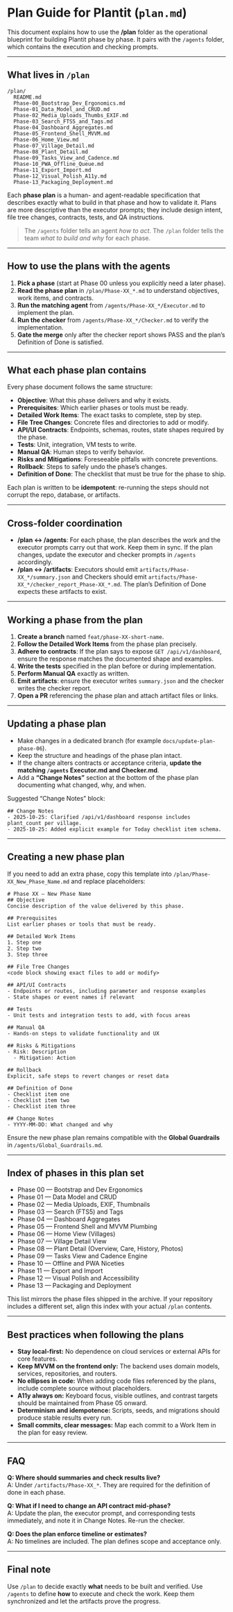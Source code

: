 # Plan Guide for Plantit (`plan.md`)

This document explains how to use the **/plan** folder as the operational blueprint for building Plantit phase by phase. It pairs with the `/agents` folder, which contains the execution and checking prompts.

---

## What lives in `/plan`

```
/plan/
  README.md
  Phase-00_Bootstrap_Dev_Ergonomics.md
  Phase-01_Data_Model_and_CRUD.md
  Phase-02_Media_Uploads_Thumbs_EXIF.md
  Phase-03_Search_FTS5_and_Tags.md
  Phase-04_Dashboard_Aggregates.md
  Phase-05_Frontend_Shell_MVVM.md
  Phase-06_Home_View.md
  Phase-07_Village_Detail.md
  Phase-08_Plant_Detail.md
  Phase-09_Tasks_View_and_Cadence.md
  Phase-10_PWA_Offline_Queue.md
  Phase-11_Export_Import.md
  Phase-12_Visual_Polish_A11y.md
  Phase-13_Packaging_Deployment.md
```

Each **phase plan** is a human- and agent-readable specification that describes exactly what to build in that phase and how to validate it. Plans are more descriptive than the executor prompts; they include design intent, file tree changes, contracts, tests, and QA instructions.

> The `/agents` folder tells an agent *how to act*. The `/plan` folder tells the team *what to build and why* for each phase.

---

## How to use the plans with the agents

1. **Pick a phase** (start at Phase 00 unless you explicitly need a later phase).  
2. **Read the phase plan** in `/plan/Phase-XX_*.md` to understand objectives, work items, and contracts.  
3. **Run the matching agent** from `/agents/Phase-XX_*/Executor.md` to implement the plan.  
4. **Run the checker** from `/agents/Phase-XX_*/Checker.md` to verify the implementation.  
5. **Gate the merge** only after the checker report shows PASS and the plan’s Definition of Done is satisfied.

---

## What each phase plan contains

Every phase document follows the same structure:

- **Objective**: What this phase delivers and why it exists.  
- **Prerequisites**: Which earlier phases or tools must be ready.  
- **Detailed Work Items**: The exact tasks to complete, step by step.  
- **File Tree Changes**: Concrete files and directories to add or modify.  
- **API/UI Contracts**: Endpoints, schemas, routes, state shapes required by the phase.  
- **Tests**: Unit, integration, VM tests to write.  
- **Manual QA**: Human steps to verify behavior.  
- **Risks and Mitigations**: Foreseeable pitfalls with concrete preventions.  
- **Rollback**: Steps to safely undo the phase’s changes.  
- **Definition of Done**: The checklist that must be true for the phase to ship.

Each plan is written to be **idempotent**: re-running the steps should not corrupt the repo, database, or artifacts.

---

## Cross-folder coordination

- **/plan ↔ /agents**: For each phase, the plan describes the work and the executor prompts carry out that work. Keep them in sync. If the plan changes, update the executor and checker prompts in `/agents` accordingly.  
- **/plan ↔ /artifacts**: Executors should emit `artifacts/Phase-XX_*/summary.json` and Checkers should emit `artifacts/Phase-XX_*/checker_report_Phase-XX_*.md`. The plan’s Definition of Done expects these artifacts to exist.

---

## Working a phase from the plan

1. **Create a branch** named `feat/phase-XX-short-name`.  
2. **Follow the Detailed Work Items** from the phase plan precisely.  
3. **Adhere to contracts**: If the plan says to expose `GET /api/v1/dashboard`, ensure the response matches the documented shape and examples.  
4. **Write the tests** specified in the plan before or during implementation.  
5. **Perform Manual QA** exactly as written.  
6. **Emit artifacts**: ensure the executor writes `summary.json` and the checker writes the checker report.  
7. **Open a PR** referencing the phase plan and attach artifact files or links.

---

## Updating a phase plan

- Make changes in a dedicated branch (for example `docs/update-plan-phase-06`).  
- Keep the structure and headings of the phase plan intact.  
- If the change alters contracts or acceptance criteria, **update the matching `/agents` Executor.md and Checker.md**.  
- Add a **“Change Notes”** section at the bottom of the phase plan documenting what changed, why, and when.

Suggested “Change Notes” block:

```
## Change Notes
- 2025-10-25: Clarified /api/v1/dashboard response includes plant_count per village.
- 2025-10-25: Added explicit example for Today checklist item schema.
```

---

## Creating a new phase plan

If you need to add an extra phase, copy this template into `/plan/Phase-XX_New_Phase_Name.md` and replace placeholders:

```
# Phase XX — New Phase Name
## Objective
Concise description of the value delivered by this phase.

## Prerequisites
List earlier phases or tools that must be ready.

## Detailed Work Items
1. Step one
2. Step two
3. Step three

## File Tree Changes
<code block showing exact files to add or modify>

## API/UI Contracts
- Endpoints or routes, including parameter and response examples
- State shapes or event names if relevant

## Tests
- Unit tests and integration tests to add, with focus areas

## Manual QA
- Hands-on steps to validate functionality and UX

## Risks & Mitigations
- Risk: Description
  - Mitigation: Action

## Rollback
Explicit, safe steps to revert changes or reset data

## Definition of Done
- Checklist item one
- Checklist item two
- Checklist item three

## Change Notes
- YYYY-MM-DD: What changed and why
```

Ensure the new phase plan remains compatible with the **Global Guardrails** in `/agents/Global_Guardrails.md`.

---

## Index of phases in this plan set

- Phase 00 — Bootstrap and Dev Ergonomics  
- Phase 01 — Data Model and CRUD  
- Phase 02 — Media Uploads, EXIF, Thumbnails  
- Phase 03 — Search (FTS5) and Tags  
- Phase 04 — Dashboard Aggregates  
- Phase 05 — Frontend Shell and MVVM Plumbing  
- Phase 06 — Home View (Villages)  
- Phase 07 — Village Detail View  
- Phase 08 — Plant Detail (Overview, Care, History, Photos)  
- Phase 09 — Tasks View and Cadence Engine  
- Phase 10 — Offline and PWA Niceties  
- Phase 11 — Export and Import  
- Phase 12 — Visual Polish and Accessibility  
- Phase 13 — Packaging and Deployment

This list mirrors the phase files shipped in the archive. If your repository includes a different set, align this index with your actual `/plan` contents.

---

## Best practices when following the plans

- **Stay local-first:** No dependence on cloud services or external APIs for core features.  
- **Keep MVVM on the frontend only:** The backend uses domain models, services, repositories, and routers.  
- **No ellipses in code:** When adding code files referenced by the plans, include complete source without placeholders.  
- **A11y always on:** Keyboard focus, visible outlines, and contrast targets should be maintained from Phase 05 onward.  
- **Determinism and idempotence:** Scripts, seeds, and migrations should produce stable results every run.  
- **Small commits, clear messages:** Map each commit to a Work Item in the plan for easy review.

---

## FAQ

**Q: Where should summaries and check results live?**  
A: Under `/artifacts/Phase-XX_*`. They are required for the definition of done in each phase.

**Q: What if I need to change an API contract mid-phase?**  
A: Update the plan, the executor prompt, and corresponding tests immediately, and note it in Change Notes. Re-run the checker.

**Q: Does the plan enforce timeline or estimates?**  
A: No timelines are included. The plan defines scope and acceptance only.

---

## Final note

Use `/plan` to decide exactly **what** needs to be built and verified. Use `/agents` to define **how** to execute and check the work. Keep them synchronized and let the artifacts prove the progress.
